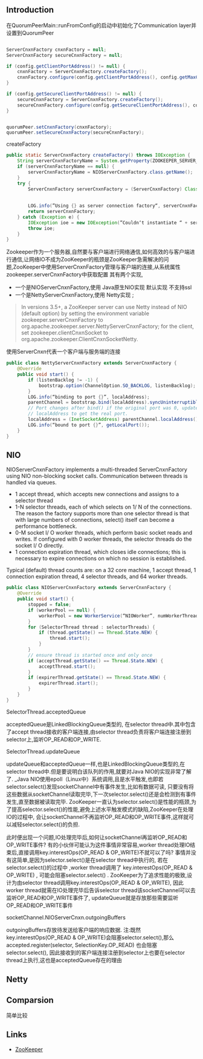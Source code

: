 ## Introduction



在QuorumPeerMain::runFromConfig的启动中初始化了Communication layer并设置到QuorumPeer


```java

ServerCnxnFactory cnxnFactory = null;
ServerCnxnFactory secureCnxnFactory = null;

if (config.getClientPortAddress() != null) {
    cnxnFactory = ServerCnxnFactory.createFactory();
    cnxnFactory.configure(config.getClientPortAddress(), config.getMaxClientCnxns(), config.getClientPortListenBacklog(), false);
}

if (config.getSecureClientPortAddress() != null) {
    secureCnxnFactory = ServerCnxnFactory.createFactory();
    secureCnxnFactory.configure(config.getSecureClientPortAddress(), config.getMaxClientCnxns(), config.getClientPortListenBacklog(), true);
}


quorumPeer.setCnxnFactory(cnxnFactory);
quorumPeer.setSecureCnxnFactory(secureCnxnFactory);

```
createFactory
```java
public static ServerCnxnFactory createFactory() throws IOException {
    String serverCnxnFactoryName = System.getProperty(ZOOKEEPER_SERVER_CNXN_FACTORY);
    if (serverCnxnFactoryName == null) {
        serverCnxnFactoryName = NIOServerCnxnFactory.class.getName();
    }
    try {
        ServerCnxnFactory serverCnxnFactory = (ServerCnxnFactory) Class.forName(serverCnxnFactoryName)
                                                                       .getDeclaredConstructor()
                                                                       .newInstance();
        LOG.info(”Using {} as server connection factory“, serverCnxnFactoryName);
        return serverCnxnFactory;
    } catch (Exception e) {
        IOException ioe = new IOException(”Couldn‘t instantiate “ + serverCnxnFactoryName, e);
        throw ioe;
    }
}
```


Zookeeper作为一个服务器,自然要与客户端进行网络通信,如何高效的与客户端进行通信,让网络IO不成为ZooKeeper的瓶颈是ZooKeeper急需解决的问题,ZooKeeper中使用ServerCnxnFactory管理与客户端的连接,从系统属性zookeeper.serverCnxnFactory中获取配置 其有两个实现, 
- 一个是NIOServerCnxnFactory,使用 Java原生NIO实现 默认实现 不支持ssl
- 一个是NettyServerCnxnFactory,使用 Netty实现 ;

 
> In versions 3.5+, a ZooKeeper server can use Netty instead of NIO (default option) by setting the environment variable zookeeper.serverCnxnFactory to org.apache.zookeeper.server.NettyServerCnxnFactory; for the client, set zookeeper.clientCnxnSocket to org.apache.zookeeper.ClientCnxnSocketNetty.


使用ServerCnxn代表一个客户端与服务端的连接

```java
public class NettyServerCnxnFactory extends ServerCnxnFactory {
    @Override
    public void start() {
        if (listenBacklog != -1) {
            bootstrap.option(ChannelOption.SO_BACKLOG, listenBacklog);
        }
        LOG.info(“binding to port {}”, localAddress);
        parentChannel = bootstrap.bind(localAddress).syncUninterruptibly().channel();
        // Port changes after bind() if the original port was 0, update
        // localAddress to get the real port.
        localAddress = (InetSocketAddress) parentChannel.localAddress();
        LOG.info(“bound to port {}”, getLocalPort());
    }
}
```



## NIO

NIOServerCnxnFactory implements a multi-threaded ServerCnxnFactory using NIO non-blocking socket calls. Communication between threads is handled via queues. 
- 1 accept thread, which accepts new connections and assigns to a selector thread 
- 1-N selector threads, each of which selects on 1/ N of the connections. The reason the factory supports more than one selector thread is that with large numbers of connections, select() itself can become a performance bottleneck. 
- 0-M socket I/ O worker threads, which perform basic socket reads and writes. If configured with 0 worker threads, the selector threads do the socket I/ O directly. 
- 1 connection expiration thread, which closes idle connections; this is necessary to expire connections on which no session is established. 

Typical (default) thread counts are: on a 32 core machine, 1 accept thread, 1 connection expiration thread, 4 selector threads, and 64 worker threads.


```java
public class NIOServerCnxnFactory extends ServerCnxnFactory {
    @Override
    public void start() {
        stopped = false;
        if (workerPool == null) {
            workerPool = new WorkerService(“NIOWorker”, numWorkerThreads, false);
        }
        for (SelectorThread thread : selectorThreads) {
            if (thread.getState() == Thread.State.NEW) {
                thread.start();
            }
        }
        // ensure thread is started once and only once
        if (acceptThread.getState() == Thread.State.NEW) {
            acceptThread.start();
        }
        if (expirerThread.getState() == Thread.State.NEW) {
            expirerThread.start();
        }
    }
}
```

SelectorThread.acceptedQueue

acceptedQueue是LinkedBlockingQueue类型的, 在selector thread中.其中包含了accept thread接收的客户端连接,由selector thread负责将客户端连接注册到selector上,监听OP_READ和OP_WRITE.

SelectorThread.updateQueue

updateQueue和acceptedQueue一样,也是LinkedBlockingQueue类型的,在selector thread中.但是要说明白该队列的作用,就要对Java NIO的实现非常了解了. _Java NIO使用epoll（Linux中）系统调用,且是水平触发,也即若selector.select()发现socketChannel中有事件发生,比如有数据可读, 只要没有将这些数据从socketChannel读取完毕,下一次selector.select()还是会检测到有事件发生,直至数据被读取完毕. ZooKeeper一直认为selector.select()是性能的瓶颈,为了提高selector.select()的性能,避免上述水平触发模式的缺陷,ZooKeeper在处理IO的过程中, 会让socketChannel不再监听OP_READ和OP_WRITE事件,这样就可以减轻selector.select()的负担. 


此时便出现一个问题,IO处理完毕后,如何让socketChannel再监听OP_READ和OP_WRITE事件? 有的小伙伴可能认为这件事情非常容易,worker thread处理IO结束后,直接调用key.interestOps(OP_READ & OP_WRITE)不就可以了吗? 事情并没有这简单,是因为selector.select()是在selector thread中执行的, 若在 selector.select()的过程中 ,worker thread调用了 key.interestOps(OP_READ & OP_WRITE) , 可能会阻塞selector.select() .
ZooKeeper为了追求性能的极致,设计为由selector thread调用key.interestOps(OP_READ & OP_WRITE), 因此worker thread就需在IO处理完毕后告诉selector thread该socketChannel可以去监听OP_READ和OP_WRITE事件了, updateQueue就是存放那些需要监听OP_READ和OP_WRITE事件



socketChannel.NIOServerCnxn.outgoingBuffers

outgoingBuffers存放待发送给客户端的响应数据. 注:既然key.interestOps(OP_READ & OP_WRITE)会阻塞selector.select(),那么accepted.register(selector, SelectionKey.OP_READ) 也会阻塞selector.select(), 因此接收到的客户端连接注册到selector上也要在selector thread上执行,这也是acceptedQueue存在的理由

## Netty



## Comparsion

简单比较







## Links

- [ZooKeeper](/docs/CS/Framework/ZooKeeper/ZooKeeper.md)







